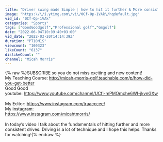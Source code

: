 ```yaml
---
title: "Driver swing made Simple | how to hit it further & More consistent"
image: "https:\/\/i.ytimg.com\/vi\/0Cf-Op-1VAk\/hqdefault.jpg"
vid_id: "0Cf-Op-1VAk"
categories: "Sports"
tags: ["GoodGoodgolf","Professional golf","Gmgolf"]
date: "2022-06-04T10:09:40+03:00"
vid_date: "2022-03-20T14:14:39Z"
duration: "PT10M1S"
viewcount: "160323"
likeCount: "6137"
dislikeCount: ""
channel: "Micah Morris"
---
```

{% raw %}SUBSCRIBE so you do not miss exciting and new content!<br />My Teaching Course: <a rel="nofollow" target="blank" href="http://micah-morris-golf.teachable.com/p/how-did-you-get-better">http://micah-morris-golf.teachable.com/p/how-did-you-get-better</a><br />Good Good <br />youtube: <a rel="nofollow" target="blank" href="https://www.youtube.com/channel/UCfi-mPMOmche6WI-jkvnGXw">https://www.youtube.com/channel/UCfi-mPMOmche6WI-jkvnGXw</a><br /><br />My Editor: <a rel="nofollow" target="blank" href="https://www.instagram.com/traacccee/">https://www.instagram.com/traacccee/</a><br />My instagram:<br /><a rel="nofollow" target="blank" href="https://www.instagram.com/micahtmorris/">https://www.instagram.com/micahtmorris/</a><br /><br />In today’s video I talk about the fundamentals of hitting further and more consistent drives. Driving is a lot of technique and I hope this helps. Thanks for watching!{% endraw %}
